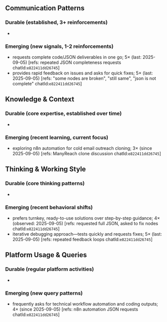 ## Communication Patterns
### Durable (established, 3+ reinforcements)
-

### Emerging (new signals, 1-2 reinforcements)
- requests complete code/JSON deliverables in one go; 5× (last: 2025-09-05) [refs: repeated JSON completeness requests chatId:`e822411dd26745`]
- provides rapid feedback on issues and asks for quick fixes; 5× (last: 2025-09-05) [refs: "some nodes are broken", "still same", "json is not complete" chatId:`e822411dd26745`]

## Knowledge & Context
### Durable (core expertise, established over time)
-

### Emerging (recent learning, current focus)
- exploring n8n automation for cold email outreach cloning; 3× (since 2025-09-05) [refs: ManyReach clone discussion chatId:`e822411dd26745`]

## Thinking & Working Style
### Durable (core thinking patterns)
-

### Emerging (recent behavioral shifts)
- prefers turnkey, ready-to-use solutions over step-by-step guidance; 4× (observed: 2025-09-05) [refs: requested full JSON, asked to fix nodes chatId:`e822411dd26745`]
- iterative debugging approach—tests quickly and requests fixes; 5× (last: 2025-09-05) [refs: repeated feedback loops chatId:`e822411dd26745`]

## Platform Usage & Queries
### Durable (regular platform activities)
-

### Emerging (new query patterns)
- frequently asks for technical workflow automation and coding outputs; 4× (since 2025-09-05) [refs: n8n automation JSON requests chatId:`e822411dd26745`]